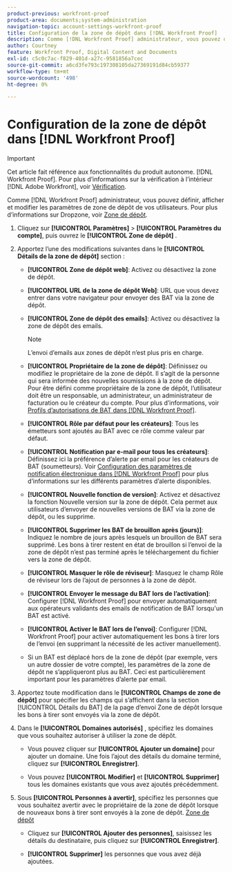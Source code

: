 ```yaml
---
product-previous: workfront-proof
product-area: documents;system-administration
navigation-topic: account-settings-workfront-proof
title: Configuration de la zone de dépôt dans [!DNL Workfront Proof]
description: Comme [!DNL Workfront Proof] administrateur, vous pouvez définir, afficher et modifier les paramètres de zone de dépôt de vos utilisateurs. Pour plus d’informations sur la zone de dépôt, voir Zone de dépôt.
author: Courtney
feature: Workfront Proof, Digital Content and Documents
exl-id: c5c0c7ac-f829-401d-a27c-9581856a7cec
source-git-commit: a6cd3fe793c197308105da27369191d84cb59377
workflow-type: tm+mt
source-wordcount: '498'
ht-degree: 0%

---
```


# Configuration de la zone de dépôt dans [!DNL Workfront Proof]

>[!IMPORTANT]
>
>Cet article fait référence aux fonctionnalités du produit autonome. [!DNL Workfront Proof]. Pour plus d’informations sur la vérification à l’intérieur [!DNL Adobe Workfront], voir [Vérification](../../../review-and-approve-work/proofing/proofing.md).

Comme [!DNL Workfront Proof] administrateur, vous pouvez définir, afficher et modifier les paramètres de zone de dépôt de vos utilisateurs. Pour plus d’informations sur Dropzone, voir [Zone de dépôt](../../../workfront-proof/wp-work-proofsfiles/create-proofs-and-files/dropzone.md).

1. Cliquez sur **[!UICONTROL Paramètres]** > **[!UICONTROL Paramètres du compte]**, puis ouvrez le **[!UICONTROL Zone de dépôt]** .

1. Apportez l’une des modifications suivantes dans le **[!UICONTROL Détails de la zone de dépôt]** section :

   * **[!UICONTROL Zone de dépôt web]**: Activez ou désactivez la zone de dépôt.
   * **[!UICONTROL URL de la zone de dépôt Web]**: URL que vous devez entrer dans votre navigateur pour envoyer des BAT via la zone de dépôt.
   * **[!UICONTROL Zone de dépôt des emails]**: Activez ou désactivez la zone de dépôt des emails.

      >[!NOTE]
      >
      >L’envoi d’emails aux zones de dépôt n’est plus pris en charge.

   * **[!UICONTROL Propriétaire de la zone de dépôt]**: Définissez ou modifiez le propriétaire de la zone de dépôt. Il s’agit de la personne qui sera informée des nouvelles soumissions à la zone de dépôt. Pour être défini comme propriétaire de la zone de dépôt, l’utilisateur doit être un responsable, un administrateur, un administrateur de facturation ou le créateur du compte. Pour plus d’informations, voir [Profils d’autorisations de BAT dans [!DNL Workfront Proof]](../../../workfront-proof/wp-acct-admin/account-settings/proof-perm-profiles-in-wp.md).

   * **[!UICONTROL Rôle par défaut pour les créateurs]**: Tous les émetteurs sont ajoutés au BAT avec ce rôle comme valeur par défaut.
   * **[!UICONTROL Notification par e-mail pour tous les créateurs]**: Définissez ici la préférence d’alerte par email pour les créateurs de BAT (soumetteurs). Voir [Configuration des paramètres de notification électronique dans [!DNL Workfront Proof]](../../../workfront-proof/wp-emailsntfctns/email-alerts/config-email-notification-settings-wp.md) pour plus d’informations sur les différents paramètres d’alerte disponibles.

   * **[!UICONTROL Nouvelle fonction de version]**: Activez et désactivez la fonction Nouvelle version sur la zone de dépôt. Cela permet aux utilisateurs d’envoyer de nouvelles versions de BAT via la zone de dépôt, ou les supprime.
   * **[!UICONTROL Supprimer les BAT de brouillon après (jours)]**: Indiquez le nombre de jours après lesquels un brouillon de BAT sera supprimé. Les bons à tirer restent en état de brouillon si l’envoi de la zone de dépôt n’est pas terminé après le téléchargement du fichier vers la zone de dépôt.
   * **[!UICONTROL Masquer le rôle de réviseur]**: Masquez le champ Rôle de réviseur lors de l’ajout de personnes à la zone de dépôt.
   * **[!UICONTROL Envoyer le message du BAT lors de l’activation]**: Configurer [!DNL Workfront Proof] pour envoyer automatiquement aux opérateurs validants des emails de notification de BAT lorsqu&#39;un BAT est activé.
   * **[!UICONTROL Activer le BAT lors de l’envoi]**: Configurer [!DNL Workfront Proof] pour activer automatiquement les bons à tirer lors de l’envoi (en supprimant la nécessité de les activer manuellement).

   * Si un BAT est déplacé hors de la zone de dépôt (par exemple, vers un autre dossier de votre compte), les paramètres de la zone de dépôt ne s’appliqueront plus au BAT. Ceci est particulièrement important pour les paramètres d’alerte par email.

1. Apportez toute modification dans le **[!UICONTROL Champs de zone de dépôt]** pour spécifier les champs qui s’affichent dans la section [!UICONTROL Détails du BAT] de la page d’envoi Zone de dépôt lorsque les bons à tirer sont envoyés via la zone de dépôt.
1. Dans le **[!UICONTROL Domaines autorisés]** , spécifiez les domaines que vous souhaitez autoriser à utiliser la zone de dépôt.

   * Vous pouvez cliquer sur **[!UICONTROL Ajouter un domaine]** pour ajouter un domaine. Une fois l’ajout des détails du domaine terminé, cliquez sur **[!UICONTROL Enregistrer]**.

   * Vous pouvez **[!UICONTROL Modifier]** et **[!UICONTROL Supprimer]** tous les domaines existants que vous avez ajoutés précédemment.

1. Sous **[!UICONTROL Personnes à avertir]**, spécifiez les personnes que vous souhaitez avertir avec le propriétaire de la zone de dépôt lorsque de nouveaux bons à tirer sont envoyés à la zone de dépôt. [Zone de dépôt](../../../workfront-proof/wp-work-proofsfiles/create-proofs-and-files/dropzone.md)

   * Cliquez sur **[!UICONTROL Ajouter des personnes]**, saisissez les détails du destinataire, puis cliquez sur **[!UICONTROL Enregistrer]**.

   * **[!UICONTROL Supprimer]** les personnes que vous avez déjà ajoutées.
